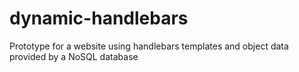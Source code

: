# dynamic-handlebars
Prototype for a website using handlebars templates and object data provided by a NoSQL database
